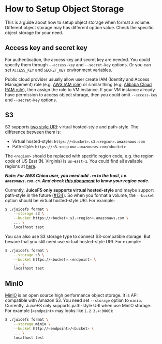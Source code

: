 # How to Setup Object Storage

This is a guide about how to setup object storage when format a volume. Different object storage may has different option value. Check the specific object storage for your need.

## Access key and secret key

For authentication, the access key and secret key are needed. You could specify them through `--access-key` and `--secret-key` options. Or you can set `ACCESS_KEY` and `SECRET_KEY` environment variables.

Public cloud provider usually allow user create IAM (Identity and Access Management) role (e.g. [AWS IAM role](https://docs.aws.amazon.com/IAM/latest/UserGuide/id_roles.html)) or similar thing (e.g. [Alibaba Cloud RAM role](https://help.aliyun.com/document_detail/93689.html)), then assign the role to VM instance. If your VM instance already have permission to access object storage, then you could omit `--access-key` and `--secret-key` options.

## S3

S3 supports [two style URI](https://docs.aws.amazon.com/AmazonS3/latest/dev/VirtualHosting.html): virtual hosted-style and path-style. The difference between them is:

- Virtual hosted-style: `https://<bucket>.s3.<region>.amazonaws.com`
- Path-style: `https://s3.<region>.amazonaws.com/<bucket>`

The `<region>` should be replaced with specific region code, e.g. the region code of US East (N. Virginia) is `us-east-1`. You could find all available regions at [here](https://docs.aws.amazon.com/AWSEC2/latest/UserGuide/using-regions-availability-zones.html#concepts-available-regions).

***Note: For AWS China user, you need add `.cn` to the host, i.e. `amazonaws.com.cn`. And check [this document](https://docs.amazonaws.cn/en_us/aws/latest/userguide/endpoints-arns.html) to know your region code.***

Currently, **JuiceFS only supports virtual hosted-style** and maybe support path-style in the future ([#134](https://github.com/juicedata/juicefs/issues/134)). So when you format a volume, the `--bucket` option should be virtual hosted-style URI. For example:

```bash
$ ./juicefs format \
    --storage s3 \
    --bucket https://<bucket>.s3.<region>.amazonaws.com \
    ... \
    localhost test
```

You can also use S3 storage type to connect S3-compatible storage. But beware that you still need use virtual hosted-style URI. For example:

```bash
$ ./juicefs format \
    --storage s3 \
    --bucket https://<bucket>.<endpoint> \
    ... \
    localhost test
```

## MinIO

[MinIO](https://min.io) is an open source high performance object storage. It is API compatible with Amazon S3. You need set `--storage` option to `minio`. Currently, JuiceFS only supports path-style URI when use MinIO storage. For example (`<endpoint>` may looks like `1.2.3.4:9000`):

```bash
$ ./juicefs format \
    --storage minio \
    --bucket http://<endpoint>/<bucket> \
    ... \
    localhost test
```
